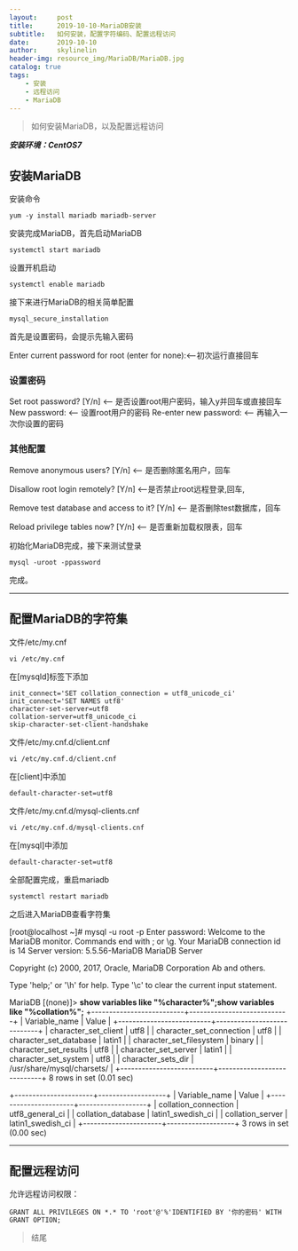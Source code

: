 ```yaml
---
layout:     post
title:      2019-10-10-MariaDB安装
subtitle:   如何安装，配置字符编码、配置远程访问
date:       2019-10-10
author:     skylinelin
header-img: resource_img/MariaDB/MariaDB.jpg
catalog: true
tags:
    - 安装
    - 远程访问
	- MariaDB
---
```


> 如何安装MariaDB，以及配置远程访问

***安装环境：CentOS7***


## 安装MariaDB

安装命令

```shell
yum -y install mariadb mariadb-server
```

安装完成MariaDB，首先启动MariaDB

```shell
systemctl start mariadb
```

设置开机启动

```shell
systemctl enable mariadb
```

接下来进行MariaDB的相关简单配置

```shell
mysql_secure_installation
```

首先是设置密码，会提示先输入密码

Enter current password for root (enter for none):<–初次运行直接回车

### 设置密码

Set root password? [Y/n] <– 是否设置root用户密码，输入y并回车或直接回车
New password: <– 设置root用户的密码
Re-enter new password: <– 再输入一次你设置的密码

### 其他配置

Remove anonymous users? [Y/n] <– 是否删除匿名用户，回车

Disallow root login remotely? [Y/n] <–是否禁止root远程登录,回车,

Remove test database and access to it? [Y/n] <– 是否删除test数据库，回车

Reload privilege tables now? [Y/n] <– 是否重新加载权限表，回车

初始化MariaDB完成，接下来测试登录

```shell
mysql -uroot -ppassword
```

完成。

---

## 配置MariaDB的字符集

文件/etc/my.cnf

```shell
vi /etc/my.cnf
```

在[mysqld]标签下添加

```shell
init_connect='SET collation_connection = utf8_unicode_ci' 
init_connect='SET NAMES utf8' 
character-set-server=utf8 
collation-server=utf8_unicode_ci 
skip-character-set-client-handshake
```

文件/etc/my.cnf.d/client.cnf

```shell
vi /etc/my.cnf.d/client.cnf
```

在[client]中添加

```shell
default-character-set=utf8
```

文件/etc/my.cnf.d/mysql-clients.cnf

```shell
vi /etc/my.cnf.d/mysql-clients.cnf
```

在[mysql]中添加

```shell
default-character-set=utf8
```

 全部配置完成，重启mariadb

```shell
systemctl restart mariadb
```

之后进入MariaDB查看字符集

[root@localhost ~]# mysql -u root -p
Enter password:
Welcome to the MariaDB monitor. Commands end with ; or \g.
Your MariaDB connection id is 14
Server version: 5.5.56-MariaDB MariaDB Server

Copyright (c) 2000, 2017, Oracle, MariaDB Corporation Ab and others.

Type 'help;' or '\h' for help. Type '\c' to clear the current input statement.

MariaDB [(none)]> **show variables like "%character%";show variables like "%collation%";**
+--------------------------+----------------------------+
| Variable_name | Value |
+--------------------------+----------------------------+
| character_set_client | utf8 |
| character_set_connection | utf8 |
| character_set_database | latin1 |
| character_set_filesystem | binary |
| character_set_results | utf8 |
| character_set_server | latin1 |
| character_set_system | utf8 |
| character_sets_dir | /usr/share/mysql/charsets/ |
+--------------------------+----------------------------+
8 rows in set (0.01 sec)

+----------------------+-------------------+
| Variable_name | Value |
+----------------------+-------------------+
| collation_connection | utf8_general_ci |
| collation_database | latin1_swedish_ci |
| collation_server | latin1_swedish_ci |
+----------------------+-------------------+
3 rows in set (0.00 sec)

---

## 配置远程访问

允许远程访问权限：

```shell
GRANT ALL PRIVILEGES ON *.* TO 'root'@'%'IDENTIFIED BY '你的密码' WITH GRANT OPTION;
```

> 结尾
